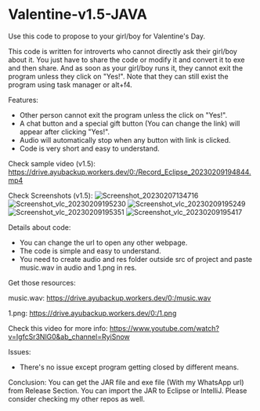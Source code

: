 # Valentine-v1.5-JAVA
Use this code to propose to your girl/boy for Valentine's Day.

This code is written for introverts who cannot directly ask their girl/boy about it. You just have to share the code or modify it and convert it to exe and then share. And as soon as your girl/boy runs it, they cannot exit the program unless they click on "Yes!". Note that they can still exist the program using task manager or alt+f4.

Features:
* Other person cannot exit the program unless the click on "Yes!".
* A chat button and a special gift button (You can change the link) will appear after clicking "Yes!".
* Audio will automatically stop when any button with link is clicked.
* Code is very short and easy to understand.

Check sample video (v1.5):
https://drive.ayubackup.workers.dev/0:/Record_Eclipse_20230209194844.mp4

Check Screenshots (v1.5):
![Screenshot_20230207134716](https://user-images.githubusercontent.com/119154806/217840318-2d21cc7e-f2f5-4a90-8a76-c2d7b5b37b80.png)
![Screenshot_vlc_20230209195230](https://user-images.githubusercontent.com/119154806/217840386-626a1765-5c15-4845-a677-62ce4e2c43bf.png)
![Screenshot_vlc_20230209195249](https://user-images.githubusercontent.com/119154806/217840401-594d0846-9246-497f-86b7-664d3590eac6.png)
![Screenshot_vlc_20230209195351](https://user-images.githubusercontent.com/119154806/217840413-2cb87d79-945a-418d-8c3c-ddc42e168bfa.png)
![Screenshot_vlc_20230209195417](https://user-images.githubusercontent.com/119154806/217840423-8d2e2d78-c176-424e-92c0-5eef5c3a86a2.png)

Details about code:
* You can change the url to open any other webpage.
* The code is simple and easy to understand.
* You need to create audio and res folder outside src of project and paste music.wav in audio and 1.png in res.

Get those resources:

music.wav: https://drive.ayubackup.workers.dev/0:/music.wav

1.png: https://drive.ayubackup.workers.dev/0:/1.png

Check this video for more info: https://www.youtube.com/watch?v=IgfcSr3NlG0&ab_channel=RyiSnow

Issues:
* There's no issue except program getting closed by different means.

Conclusion:
You can get the JAR file and exe file (With my WhatsApp url) from Release Section. You can import the JAR to Eclipse or IntelliJ.
Please consider checking my other repos as well.
